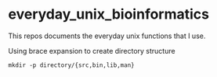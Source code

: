 everyday_unix_bioinformatics
============================
This repos documents the everyday unix functions that I use.

Using brace expansion to create directory structure
``` shell
mkdir -p directory/{src,bin,lib,man}
```
